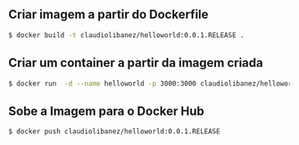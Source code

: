## Criar imagem a partir do Dockerfile

```bash
$ docker build -t claudiolibanez/helloworld:0.0.1.RELEASE .
```

## Criar um container a partir da imagem criada

```bash
$ docker run  -d --name helloworld -p 3000:3000 claudiolibanez/helloworld:0.0.1.RELEASE
```

## Sobe a Imagem para o Docker Hub

```bash
$ docker push claudiolibanez/helloworld:0.0.1.RELEASE
```